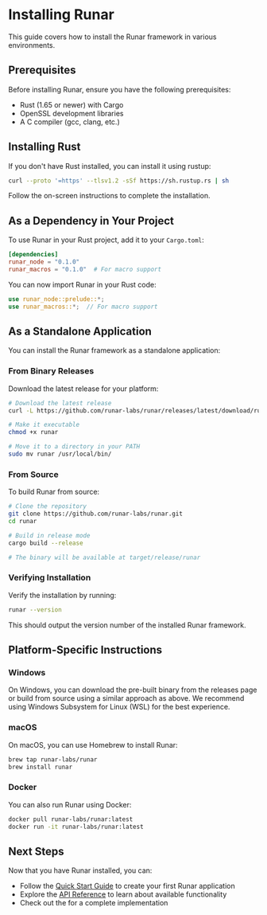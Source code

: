 # Installing Runar

This guide covers how to install the Runar framework in various environments.

## Prerequisites

Before installing Runar, ensure you have the following prerequisites:

- Rust (1.65 or newer) with Cargo
- OpenSSL development libraries
- A C compiler (gcc, clang, etc.)

## Installing Rust

If you don't have Rust installed, you can install it using rustup:

```bash
curl --proto '=https' --tlsv1.2 -sSf https://sh.rustup.rs | sh
```

Follow the on-screen instructions to complete the installation.

## As a Dependency in Your Project

To use Runar in your Rust project, add it to your `Cargo.toml`:

```toml
[dependencies]
runar_node = "0.1.0"
runar_macros = "0.1.0"  # For macro support
```

You can now import Runar in your Rust code:

```rust
use runar_node::prelude::*;
use runar_macros::*;  // For macro support
```

## As a Standalone Application

You can install the Runar framework as a standalone application:

### From Binary Releases

Download the latest release for your platform:

```bash
# Download the latest release
curl -L https://github.com/runar-labs/runar/releases/latest/download/runar-$(uname -s)-$(uname -m) -o runar

# Make it executable
chmod +x runar

# Move it to a directory in your PATH
sudo mv runar /usr/local/bin/
```

### From Source

To build Runar from source:

```bash
# Clone the repository
git clone https://github.com/runar-labs/runar.git
cd runar

# Build in release mode
cargo build --release

# The binary will be available at target/release/runar
```

### Verifying Installation

Verify the installation by running:

```bash
runar --version
```

This should output the version number of the installed Runar framework.

## Platform-Specific Instructions

### Windows

On Windows, you can download the pre-built binary from the releases page or build from source using a similar approach as above. We recommend using Windows Subsystem for Linux (WSL) for the best experience.

### macOS

On macOS, you can use Homebrew to install Runar:

```bash
brew tap runar-labs/runar
brew install runar
```

### Docker

You can also run Runar using Docker:

```bash
docker pull runar-labs/runar:latest
docker run -it runar-labs/runar:latest
```

## Next Steps

Now that you have Runar installed, you can:

- Follow the [Quick Start Guide](quickstart) to create your first Runar application
- Explore the [API Reference](../services/api) to learn about available functionality
- Check out the  for a complete implementation